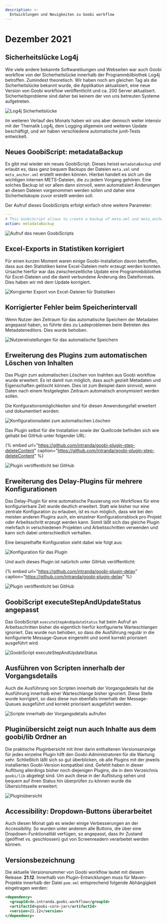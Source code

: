 ```yaml
---
description: >-
  Entwicklungen und Neuigkeiten zu Goobi workflow
---
```


# Dezember 2021

## Sicherheitslücke Log4j
Wie viele andere bekannte Softwarelöungen und Webseiten war auch Goobi workflow von der Sicherheitslücke innerhalb der Programmbilbiothek Log4j betroffen. Zumindest theoretisch. Wir haben noch am gleichen Tag als die Sicherheitslücke bekannt wurde, die Applikation aktualisiert, eine neue Version von Goobi workflow veröffentlicht und ca. 200 Server aktualisert. Sicherheitsprobleme sind daher bei keinem der von uns betreuten Systeme aufgetreten. 

![Log4j Sicherheitslücke](2112_log4j_de.png)

Im weiteren Verlauf des Monats haben wir uns aber dennoch weiter intensiv mit der Thematik Log4j, dem Logging allgemein und weiteren Update beschäftigt, und wir haben verschiedene automatische junit-Tests entwickelt.


## Neues GoobiScript: metadataBackup
Es gibt mal wieder ein neues GoobiScript. Dieses heisst `metadataBackup` und erlaubt es, dass ganz bequem Backups der Dateien `meta.xml` und `meta_anchor.xml` erstellt werden können. Hierbei handelt es sich um die wichtigen internen METS-Dateien, die zu jedem Vorgang gehören. Eine solches Backup ist vor allem dann sinnvoll, wenn automatisiert Änderungen an diesen Dateien vorgenommen werden sollen und daher eine Sicherheitskopie zuvor erstellt werden soll. 

Der Aufruf dieses GoobiScripts erfolgt einfach ohne weitere Parameter:

```yaml
---
# This GoobiScript allows to create a backup of meta.xml and meta_anchor.xml.
action: metadataBackup
```

![Aufruf des neuen GoobiScripts](2112_backup_de.png)


## Excel-Exports in Statistiken korrigiert
Für einen kurzen Moment waren einige Goobi-Installation davon betroffen, dass aus den Statistiken keine Excel-Dateien mehr erzeugt werden konnten. Ursache hierfür war das zwischenzeitliche Update eine Programmbibliothek für Excel-Dateien und die damit verbundene Änderung des Dateiformats. Dies haben wir mit dem Update korrigiert.

![Korrgierter Export von Excel-Dateien für Statistiken](2112_statistics_de.png)



## Korrigierter Fehler beim Speicherintervall
Wenn Nutzer den Zeitraum für das automatische Speichern der Metadaten angepasst haben, so führte dies zu Ladeproblemen beim Betreten des Metadateneditors. Dies wurde behoben.

![Nutzereinstellungen für das automatische Speichern](2112_autosave_de.png)


## Erweiterung des Plugins zum automatischen Löschen von Inhalten
Das Plugin zum automatischen Löschen von Inahlten aus Goobi workflow wurde erweitert. Es ist damit nun möglich, dass auch gezielt Metadaten und Eigenschaften gelöscht können. Dies ist zum Beispiel dann sinnvoll, wenn Daten nach einem festgelegten Zeitraum automatisch anonymisiert werden sollen.

Die Konfgurationsmöglichkeiten sind für diesen Anwendungsfall erweitert und dokumentiert worden:

![Konfigurationsdatei zum automatischen Löschen](2112_deletion2.png)

Das Plugin selbst für die Installation sowie der Quellcode befinden sich wie gehabt bei GitHub unter folgender URL:

{% embed url="https://github.com/intranda/goobi-plugin-step-deleteContent" caption="https://github.com/intranda/goobi-plugin-step-deleteContent" %}

![Plugin veröffentlicht bei GitHub](2112_deletion1.png)


## Erweiterung des Delay-Plugins für mehrere Konfigurationen
Das Delay-Plugin für eine automatische Pausierung von Workflows für eine konfigurierbare Zeit wurde deutlich erweitert. Statt wie bisher nur eine zentrale Konfiguration zu erlauben, ist es nun möglich, dass wie bei den meisten anderen Plugins auch, ein einzelner Konfigurationsblock pro Projekt oder Arbeitsschritt erzeugt werden kann. Somit läßt sich das gleiche Plugin mehrfach in verschiedenen Projekten und Arbeitsschritten verwenden und kann sich dabei unterschiedlich verhalten.

Eine beispielhafte Konfiguration sieht dabei wie folgt aus:

![Konfiguration für das Plugin](2112_delay2.png)

Und auch dieses Plugin ist natürlich unter GitHub veröffentlicht:

{% embed url="https://github.com/intranda/goobi-plugin-delay" caption="https://github.com/intranda/goobi-plugin-delay" %}

![Plugin veröffentlicht bei GitHub](2112_delay1.png)


## GoobiScript executeStepAndUpdateStatus angepasst
Das GoobiScript `executeStepAndUpdateStatus` hat beim Aufruf an Arbeitsschritten bisher die eigentlich hierfür konfigurierte Warteschlangen ignoriert. Das wurde nun behoben, so dass die Ausführung regulär in die konfigurierte Message-Queue eingereiht und somit korrekt priorisiert ausgeführt wird.

![GoobiScript executeStepAndUpdateStatus](2112_goobiscript_de.png)


## Ausführen von Scripten innerhalb der Vorgangsdetails
Auch die Ausführung von Scripten innerhalb der Vorgangsdetails hat die Ausführung innerhalb einer Warteschlange bisher ignoriert. Diese Stelle wurde korrigiert, so dass diese nun ebenfalls innerhalb der Message-Queues ausgeführt und korrekt priorisiert ausgeführt werden.

![Scripte innerhalb der Vorgangsdetails aufrufen](2112_scripts_de.png)


## Pluginübersicht zeigt nun auch Inhalte aus dem goobi/lib Ordner an
Die praktische Pluginbersicht mit ihrer darin enthaltenen Versionsanzeige für jedes einzelne Plugin hilft den Goobi-Administratoren für die Wartung sehr. Schließlich läßt sich so gut überblicken, ob alle Plugins mit der jeweils installierten Goobi-Version kompatibel sind. Gefehlt haben in dieser Auflitung allerdings bisher noch diejenigen Plugins, die in dem Verzeichnis `goobi/lib` abgelegt sind. Um auch diese in der Auflistung sehen und bequem auf ihren Status hin überprüfen zu können wurde die Übersichtsseite erweitert.

![Pluginübersicht](2112_plugins_de.png)


## Accessibility: Dropdown-Buttons überarbeitet
Auch diesen Monat gab es wieder einige Verbesserungen an der Accessibility. So wurden unter anderem alle Buttons, die über eine Dropdown-Funktionalität verfügen, so angepasst, dass ihr Zustand (geöffnet vs. geschlossen) gut von Screenreadern verarbeitet werden können. 


## Versionsbezeichnung
Die aktuelle Versionsnummer von Goobi workflow lautet mit diesem Release: **21.12**.
Innerhalb von Plugin-Entwicklungen muss für Maven-Projekte innerhalb der Datei `pom.xml` entsprechend folgende Abhängigkeit eingetragen werden:

```xml
<dependency>
  <groupId>de.intranda.goobi.workflow</groupId>
  <artifactId>goobi-core-jar</artifactId>
  <version>21.12</version>
</dependency>
```